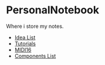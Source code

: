 # PersonalNotebook
Where i store my notes.

- [Idea List](/IdeaList/IdeaList.md)
- [Tutorials](/Tutorials/Tutorials.md)
- [MIDI16](/MIDI16/MIDI16.md)
- [Components List](/ComponentsList/ComponentsList.md)
